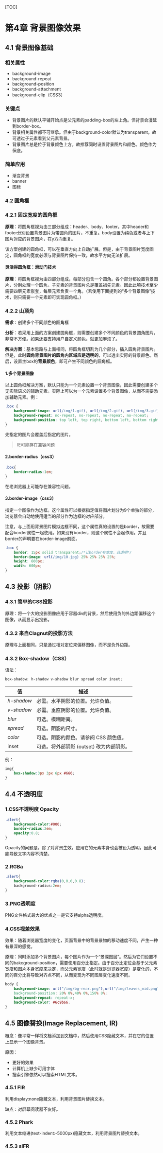 [TOC]

# 第4章 背景图像效果

## 4.1 背景图像基础

### 相关属性

* background-image
* background-repeat
* background-position
* background-attachment
* background-clip（CSS3）

### 关键点

* 背景图片的默认平铺开始点是父元素的padding-box的左上角。但背景会漫延到border-box。
* 背景相关属性都不可继承。但由于background-color默认为transparent，故可透过子元素看到父元素背景。
* 背景图片总是位于背景颜色上方。故推荐同时设置背景图片和颜色。颜色作为保底。

### 简单应用

* 渐变背景
* banner
* 图标



### 4.2 圆角框

### 4.2.1 固定宽度的圆角框

**原理**：将圆角框视为由三部分组成：header、body、footer。其中header和footer分别设置背景图片为带圆角的图片，不重复。body设置为纯色或者与上下图片对应的背景图片，在y方向重复。

该方案创建的圆角框，可以在垂直方向上自动扩展。但是，由于背景图片宽度固定，圆角框的宽度必须与背景图片保持一致，故水平方向无法扩展。

#### 灵活得圆角框：滑动门技术

**原理**：将圆角框视为由四部分组成，每部分包含一个圆角。各个部分都设置背景图片，分别处理一个圆角。子元素的背景图片总是覆盖祖先元素。因此此项技术至少需要四层元素嵌套，每层元素负责一个角。（若使用下面提到的“多个背景图像”技术，则只需要一个元素即可实现圆角框。）



### 4.2.2 山顶角

**需求**：创建多个不同颜色的圆角框

**分析**：若采用上面的方案创建圆角框，则需要创建多个不同颜色的背景圆角图片，非常不方便。如果还要支持用户自定义颜色，就更加麻烦了。

**解决方案**：基本思路与上面相同，将圆角框切割为几个部分，插入圆角背景图片。但是，此时**圆角背景图片的圆角内区域应是透明的**，可以透出实际的背景颜色。然后，设置主box的**背景颜色**，即可产生不同颜色的圆角框。

#### 1.多个背景图像

以上圆角框解决方案，默认只能为一个元素设置一个背景图像，因此需要创建多个无实际语义的辅助元素。实际上可以为一个元素设置多个背景图像，从而不需要添加辅助元素。例：

```css
.box {
    background-image: url(/img/1.gif), url(/img/2.gif), url(/img/3.gif), url(/img/4.gif);
    background-repeat: no-repeat, no-repeat, no-repeat, no-repeat;
    background-position: top left, top right, bottom left, bottom right;
}
```
先指定的图片会覆盖后指定的图片。
> IE可能存在兼容问题

#### 2.border-radius（css3）

```css
.box{
    border-radius:1em;
}
```

在老浏览器上可能存在兼容性问题。

#### 3.border-image（css3）

指定一个图像作为边框。这个属性可以根据指定值将图片划分为9个单独的部分，浏览器会自动地使用适当的部分作为边框的对应部分。

注意，与上面用背景图片模拟边框不同，这个属性真的设置的是border，故需要配合border属性一起使用。如果没有border，则这个属性不会起作用。并且border的声明要在border-image前面。

```css
.box {
    border: 15px solid transparent;/*让border有宽度，且透明*/
    border-image: url(/img/10.jpg) 25% 25% 25% 25%;
    height: 600px;
    width: 600px;
}
```



## 4.3 投影（阴影）

### 4.3.1 简单的CSS投影

原理：将一个大的投影图像应用于容器div的背景，然后使用负的外边距偏移这个图像，从而显示出投影。



### 4.3.2 来自Clagnut的投影方法

原理与上面相同，只是通过相对定位来偏移图像，而不是负外边距。



### 4.3.2 Box-shadow（CSS）

语法：
```
box-shadow: h-shadow v-shadow blur spread color inset;
```

| 值         | 描述                                     |
| ---------- | ---------------------------------------- |
| *h-shadow* | 必需。水平阴影的位置。允许负值。         |
| *v-shadow* | 必需。垂直阴影的位置。允许负值。         |
| *blur*     | 可选。模糊距离。                         |
| *spread*   | 可选。阴影的尺寸。                       |
| *color*    | 可选。阴影的颜色。请参阅 CSS 颜色值。    |
| inset      | 可选。将外部阴影 (outset) 改为内部阴影。 |

例：

```css
img{
    box-shadow:3px 3px 6px #666;
}
```



## 4.4 不透明度

### 1.CSS不透明度 Opacity

```css
.alert{
    background-color:#000;
    border-radius:2em;
    opacity:0.8;
}
```

Opacity的问题是，除了对背景生效，应用它的元素本身也会被设为透明，因此可能导致文字内容不清楚。

### 2.RGBa

```css
.alert{
    background-color:rgba(0,0,0,0.8);
    background-radius:2em;
}
```

### 3.PNG透明度

PNG文件格式最大的优点之一是它支持alpha透明度。

### 4.CSS视差效果

效果：随着浏览器宽度的变化，页面背景中的背景景物的移动速度不同，产生一种有景深的感觉。

原理：同时添加多个背景图片，每个图片作为一个“景深图层”。然后为它们设置不同的bakcground-position，需要使用百分比指定。由于百分比定位会基于父元素宽度和图片本身宽度来决定，而父元素宽度（此时就是浏览器宽度）是变化的，不同的百分比将导致对齐点不同，从而变现为不同图层变化速度不同。

```css
body {
    background-image: url("/img/bg-rear.png"),url("/img/leaves_mid.png"),url("/img/leaves_front.png")
    background-position: 20% 0%,40% 0%,150% 0%;
    background-repeat: repeat-x;
    background-color: #6c9b66;
}
```



## 4.5 图像替换(Image Replacement, IR)

概念：像平常一样将文档添加到文档中，然后使用CSS隐藏文本，并在它的位置上显示一个图像背景。

原因：

* 更好的效果
* 计算机上缺少可用字体
* 搜索引擎依然可以搜索HTML文本。

### 4.5.1 FIR

利用display:none隐藏文本，利用背景图片替换文本。

缺点：对屏幕阅读器不友好。

### 4.5.2 Phark

利用文本缩进(text-indent:-5000px)隐藏文本，利用背景图片替换文本。

### 4.5.3 sIFR




